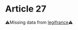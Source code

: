 # Article 27

⚠️Missing data from [legifrance](https://www.legifrance.gouv.fr/codes/article_lc/LEGIARTI000006420263)⚠️